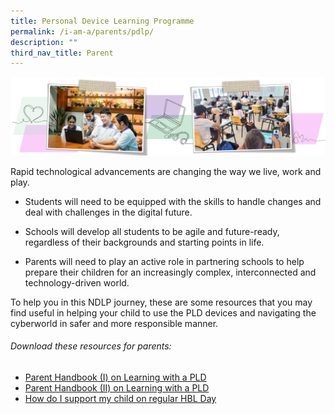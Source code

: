 ```yaml
---
title: Personal Device Learning Programme
permalink: /i-am-a/parents/pdlp/
description: ""
third_nav_title: Parent
---
```

![](/images/2023%20ict%20banner%201.png)

Rapid technological advancements are changing the way we live, work and play.  

*   Students will need to be equipped with the skills to handle changes and deal with challenges in the digital future.
    
*   Schools will develop all students to be agile and future-ready, regardless of their backgrounds and starting points in life.
    
*   Parents will need to play an active role in partnering schools to help prepare their children for an increasingly complex, interconnected and technology-driven world.
  

To help you in this NDLP journey, these are some resources that you may find useful in helping your child to use the PLD devices and navigating the cyberworld in safer and more responsible manner.

###### Download these resources for parents:

* [Parent Handbook (I) on Learning with a PLD](/files/parent%20handbook%20on%20learning%20with%20a%20pld_1.pdf)
* [Parent Handbook (II) on Learning with a PLD](/files/parent%20handbook%20on%20learning%20with%20a%20pld_2.pdf)
* [How do I support my child on regular HBL Day](/files/how%20do%20i%20support%20my%20child%20on%20regular%20hbl%20day.pdf)